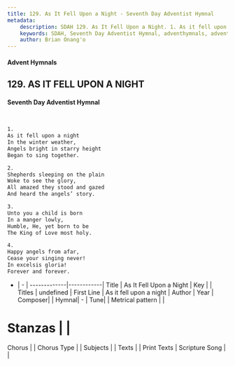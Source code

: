 ```yaml
---
title: 129. As It Fell Upon a Night - Seventh Day Adventist Hymnal
metadata:
    description: SDAH 129. As It Fell Upon a Night. 1. As it fell upon a night In the winter weather, Angels bright in starry height Began to sing together.
    keywords: SDAH, Seventh Day Adventist Hymnal, adventhymnals, advent hymnals, As It Fell Upon a Night, As it fell upon a night 
    author: Brian Onang'o
---
```


#### Advent Hymnals
## 129. AS IT FELL UPON A NIGHT
#### Seventh Day Adventist Hymnal

```txt


1.
As it fell upon a night
In the winter weather,
Angels bright in starry height
Began to sing together.

2.
Shepherds sleeping on the plain
Woke to see the glory,
All amazed they stood and gazed
And heard the angels’ story.

3.
Unto you a child is born
In a manger lowly,
Humble, He, yet born to be
The King of Love most holy.

4.
Happy angels from afar,
Cease your singing never!
In excelsis gloria!
Forever and forever.


```

- |   -  |
-------------|------------|
Title | As It Fell Upon a Night |
Key |  |
Titles | undefined |
First Line | As it fell upon a night |
Author | 
Year | 
Composer|  |
Hymnal|  - |
Tune|  |
Metrical pattern | |
# Stanzas |  |
Chorus |  |
Chorus Type |  |
Subjects |  |
Texts |  |
Print Texts | 
Scripture Song |  |
  
